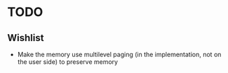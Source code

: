 # TODO

## Wishlist

* Make the memory use multilevel paging (in the implementation, not on the user side) to preserve memory
